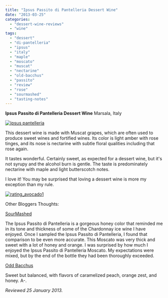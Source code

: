 ```yaml
---
title: "Ipsus Passito di Pantelleria Dessert Wine"
date: "2013-03-25"
categories: 
  - "dessert-wine-reviews"
  - "wine"
tags: 
  - "dessert"
  - "di-pantelleria"
  - "ipsus"
  - "italy"
  - "maple"
  - "moscato"
  - "muscat"
  - "nectarine"
  - "old-bacchus"
  - "passito"
  - "review"
  - "rose"
  - "sourmashed"
  - "tasting-notes"
---
```


**Ipsus Passito di Pantelleria Dessert Wine** Marsala, Italy

[![ipsus pantelleria](http://s3.amazonaws.com/thegourmez-wpmedia/2013/03/ipsus-pantelleria.jpg)](http://www.thegourmez.com/2013/03/ipsus-passito-di-pantelleria-dessert-wine/ipsus-pantelleria/)

This dessert wine is made with Muscat grapes, which are often used to produce sweet wines and fortified wines. Its color is light amber with rose tinges, and its nose is nectarine with subtle floral qualities including that rose again.

It tastes wonderful. Certainly sweet, as expected for a dessert wine, but it's not syrupy and the alcohol burn is gentle. The taste is predominately nectarine with maple and light butterscotch notes.

I love it! You may be surprised that loving a dessert wine is more my exception than my rule.

[![rating_avocado1](http://s3.amazonaws.com/thegourmez-wpmedia/2009/02/rating_avocado1.gif)](http://www.thegourmez.com/2009/02/restaurant-review-nanas-durham/rating_avocado1/)

Other Bloggers Thoughts:

[SourMashed](http://sourmashed.com/2012/09/review-ipsus-passito-di-pantelleria-moscato/)

The Ipsus Passito di Pantelleria is a gorgeous honey color that reminded me in its tone and thickness of some of the Chardonnay ice wine I have enjoyed. Once I sampled the Ipsus Passito di Pantelleria, I found that comparison to be even more accurate. This Moscato was very thick and sweet with a lot of honey and orange. I was surprised by how much I enjoyed the Ipsus Passito di Pantelleria Moscato. My expectations were mixed, but by the end of the bottle they had been thoroughly exceeded.

[Odd Bacchus](http://oddbacchus.com/2011/12/delights-from-the-daughter-of-the-winds/)

Sweet but balanced, with flavors of caramelized peach, orange zest, and honey. A-.

_Reviewed 25 January 2013._
